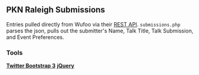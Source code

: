 ## PKN Raleigh Submissions

Entries pulled directly from Wufoo via their [REST API](http://help.wufoo.com/articles/en_US/SurveyMonkeyArticleType/Wufoo-REST-API-V3). `submissions.php` parses the json, pulls out the submitter's Name, Talk Title, Talk Submission, and Event Preferences.

### Tools

**[Twitter Bootstrap 3](http://getbootstrap.com)**
**[jQuery](http://jquery.com/)**